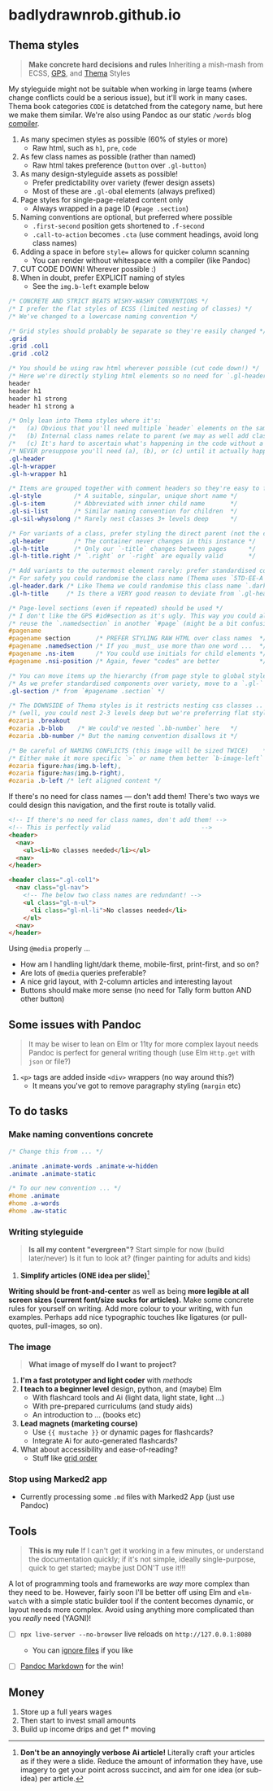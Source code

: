 # badlydrawnrob.github.io

## Thema styles

> **Make concrete hard decisions and rules**
> Inheriting a mish-mash from ECSS, [GPS](https://medium.com/@jescalan/bem-is-terrible-f421495d093a), and [Thema](https://ns.editeur.org/thema/en) Styles

My styleguide might not be suitable when working in large teams (where change conflicts could be a serious issue), but it'll work in many cases. Thema book categories `CODE` is detatched from the category name, but here we make them similar. We're also using Pandoc as our static `/words` blog [compiler](https://app.studyraid.com/en/read/15019/519413/processing-multiple-files-with-wildcards).

1. As many specimen styles as possible (60% of styles or more)
    - Raw html, such as `h1`, `pre`, `code`
2. As few class names as possible (rather than named)
    - Raw html takes preference (`button` over `.gl-button`)
3. As many design-styleguide assets as possible!
    - Prefer predictability over variety (fewer design assets)
    - Most of these are `.gl-`obal elements (always prefixed)
4. Page styles for single-page-related content only
    - Always wrapped in a page ID (`#page .section`)
5. Naming conventions are optional, but preferred where possible
    - `.first-second` position gets shortened to `.f-second`
    - `.call-to-action` becomes `.cta` (use comment headings, avoid long class names)
6. Adding a space in before `style=` allows for quicker column scanning
    - You can render without whitespace with a compiler (like Pandoc)
7. CUT CODE DOWN! Wherever possible :)
8. When in doubt, prefer EXPLICIT naming of styles
    - See the `img.b-left` example below

```css
/* CONCRETE AND STRICT BEATS WISHY-WASHY CONVENTIONS */
/* I prefer the flat styles of ECSS (limited nesting of classes) */
/* We've changed to a lowercase naming convention */

/* Grid styles should probably be separate so they're easily changed */
.grid
.grid .col1
.grid .col2

/* You should be using raw html wherever possible (cut code down!) */
/* Here we're directly styling html elements so no need for `.gl-header` class */
header
header h1
header h1 strong
header h1 strong a

/* Only lean into Thema styles where it's:
/*   (a) Obvious that you'll need multiple `header` elements on the same page       */
/*   (b) Internal class names relate to parent (we may as well add class to parent) */
/*   (c) It's hard to ascertain what's happening in the code without a class        */
/* NEVER presuppose you'll need (a), (b), or (c) until it actually happens (YAGNI)  */
.gl-header
.gl-h-wrapper
.gl-h-wrapper h1

/* Items are grouped together with comment headers so they're easy to find */
.gl-style         /* A suitable, singular, unique short name */
.gl-s-item        /* Abbreviated with inner child name       */
.gl-si-list       /* Similar naming convention for children  */
.gl-sil-whysolong /* Rarely nest classes 3+ levels deep      */

/* For variants of a class, prefer styling the direct parent (not the container) */
.gl-header        /* The container never changes in this instance */
.gl-h-title       /* Only our `-title` changes between pages      */
.gl-h-title.right /* `.right` or `-right` are equally valid       */

/* Add variants to the outermost element rarely: prefer standardised components */
/* For safety you could randomise the class name (Thema uses `5TD-EE-A`)     */
.gl-header.dark /* Like Thema we could randomise this class name `.dark123`  */
.gl-h-title     /* Is there a VERY good reason to deviate from `.gl-header`? */

/* Page-level sections (even if repeated) should be used */
/* I don't like the GPS #id#section as it's ugly. This way you could always */
/* reuse the `.namedsection` in another `#page` (might be a bit confusing)  */
#pagename
#pagename section       /* PREFER STYLING RAW HTML over class names  */
#pagename .namedsection /* If you _must_ use more than one word ...  */
#pagename .ns-item      /* You could use initials for child elements */
#pagename .nsi-position /* Again, fewer "codes" are better           */

/* You can move items up the hierarchy (from page style to global style) */
/* As we prefer standardised components over variety, move to a `.gl-` style */
.gl-section /* from `#pagename .section` */

/* The DOWNSIDE of Thema styles is it restricts nesting css classes ..   */
/* (well, you could nest 2-3 levels deep but we're preferring flat style) */
#ozaria .breakout
#ozaria .b-blob    /* We could've nested `.bb-number` here   */
#ozaria .bb-number /* But the naming convention disallows it */

/* Be careful of NAMING CONFLICTS (this image will be sized TWICE)    */
/* Either make it more specific `>` or name them better `b-image-left` */
#ozaria figure:has(img.b-left),
#ozaria figure:has(img.b-right),
#ozaria .b-left /* left aligned content */
```

If there's no need for class names — don't add them! There's two ways we could design this navigation, and the first route is totally valid.

```html
<!-- If there's no need for class names, don't add them! -->
<!-- This is perfectly valid                         -->
<header>
  <nav>
    <ul><li>No classes needed</li></ul>
  <nav>
</header>

<header class=".gl-col1">
  <nav class="gl-nav">
    <!-- The below two class names are redundant! -->
    <ul class="gl-n-ul">
      <li class="gl-nl-li">No classes needed</li>
    </ul>
  <nav>
</header>
```

Using `@media` properly ...

- How am I handling light/dark theme, mobile-first, print-first, and so on?
- Are lots of `@media` queries preferable?
- A nice grid layout, with 2-column articles and interesting layout
- Buttons should make more sense (no need for Tally form button AND other button)


## Some issues with Pandoc

> It may be wiser to lean on Elm or 11ty for more complex layout needs
> Pandoc is perfect for general writing though (use Elm `Http.get` with `json` or file?)

1. `<p>` tags are added inside `<div>` wrappers (no way around this?)
    - It means you've got to remove paragraphy styling (`margin` etc)


## To do tasks

### Make naming conventions concrete

```css
/* Change this from ... */

.animate .animate-words .animate-w-hidden
.animate .animate-static

/* To our new convention ... */
#home .animate
#home .a-words
#home .aw-static
```

### Writing styleguide

> **Is all my content "evergreen"?**
> Start simple for now (build later/never)
> Is it fun to look at? (finger painting for adults and kids)

1. **Simplify articles (ONE idea per slide)**[^1]

**Writing should be front-and-center** as well as being **more legible at all screen sizes (current font/size sucks for articles).** Make some concrete rules for yourself on writing. Add more colour to your writing, with fun examples. Perhaps add nice typographic touches like ligatures (or pull-quotes, pull-images, so on).

### The image

> **What image of myself do I want to project?**

1. **I'm a fast prototyper and light coder** with _methods_
2. **I teach to a beginner level** design, python, and (maybe) Elm 
    - With flashcard tools and Ai (light data, light state, light ...)
    - With pre-prepared curriculums (and study aids)
    - An introduction to ... (books etc)
3. **Lead magnets (marketing course)**
    - Use `{{ mustache }}` or dynamic pages for flashcards?
    - Integrate Ai for auto-generated flashcards?
4. What about accessibility and ease-of-reading?
    - Stuff like [grid order](https://rachelandrew.co.uk/archives/2019/06/04/grid-content-re-ordering-and-accessibility/)

### Stop using Marked2 app

- Currently processing some `.md` files with Marked2 App (just use Pandoc)


## Tools

> **This is my rule** If I can't get it working in a few minutes, or understand the documentation quickly; if it's not simple, ideally single-purpose, quick to get started; maybe just DON'T use it!!!

A lot of programming tools and frameworks are _way_ more complex than they need to be. However, fairly soon I'll be better off using Elm and `elm-watch` with a simple static builder tool if the content becomes dynamic, or layout needs more complex. Avoid using anything more complicated than you _really_ need (YAGNI)!

- [ ] `npx live-server --no-browser` live reloads on `http://127.0.0.1:8080`
    - You can [ignore files](https://github.com/tapio/live-server/issues/151) if you like
- [ ] [Pandoc Markdown](https://garrettgman.github.io/rmarkdown/authoring_pandoc_markdown.html) for the win!


## Money

1. Store up a full years wages
2. Then start to invest small amounts
3. Build up income drips and get f* moving


[^1]: **Don't be an annoyingly verbose Ai article!** Literally craft your articles as if they were a slide. Reduce the amount of information they have, use imagery to get your point across succinct, and aim for one idea (or sub-idea) per article.
